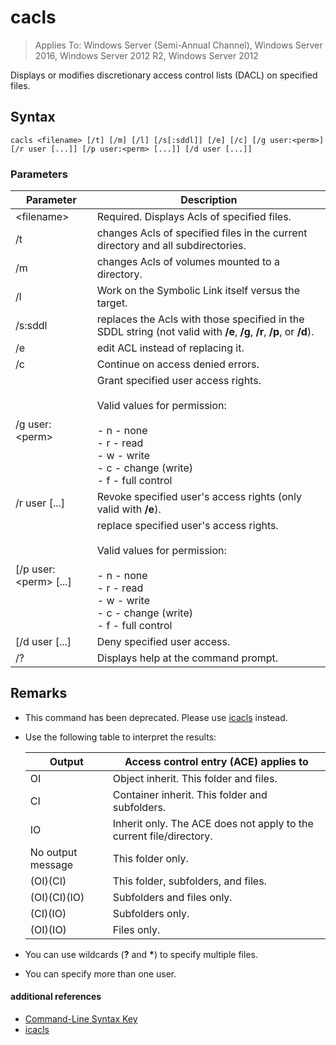 # cacls

>Applies To: Windows Server (Semi-Annual Channel), Windows Server 2016, Windows Server 2012 R2, Windows Server 2012

Displays or modifies discretionary access control lists (DACL) on specified files.  
## Syntax  
```  
cacls <filename> [/t] [/m] [/l] [/s[:sddl]] [/e] [/c] [/g user:<perm>] [/r user [...]] [/p user:<perm> [...]] [/d user [...]]  
```  
### Parameters  
|Parameter|Description|  
|-------|--------|  
|\<filename\>|Required. Displays Acls of specified files.|  
|/t|changes Acls of specified files in the current directory and all subdirectories.|  
|/m|changes Acls of volumes mounted to a directory.|  
|/l|Work on the Symbolic Link itself versus the target.|  
|/s:sddl|replaces the Acls with those specified in the SDDL string (not valid with **/e**, **/g**, **/r**, **/p**, or **/d**).|  
|/e|edit ACL instead of replacing it.|  
|/c|Continue on access denied errors.|  
|/g user:\<perm\>|Grant specified user access rights.<br /><br />Valid values for permission:<br /><br />-   n - none<br />-   r - read<br />-   w - write<br />-   c - change (write)<br />-   f - full control|  
|/r user [...]|Revoke specified user's access rights (only valid with **/e**).|  
|[/p user:\<perm\> [...]|replace specified user's access rights.<br /><br />Valid values for permission:<br /><br />-   n - none<br />-   r - read<br />-   w - write<br />-   c - change (write)<br />-   f - full control|  
|[/d user [...]|Deny specified user access.|  
|/?|Displays help at the command prompt.|  
## Remarks  
-   This command has been deprecated. Please use [icacls](icacls.md) instead.  
-   Use the following table to interpret the results:  

    |Output|Access control entry (ACE) applies to|  
    |-----|----------------------|  
    |OI|Object inherit. This folder and files.|  
    |CI|Container inherit. This folder and subfolders.|  
    |IO|Inherit only. The ACE does not apply to the current file/directory.|  
    |No output message|This folder only.|  
    |(OI)(CI)|This folder, subfolders, and files.|  
    |(OI)(CI)(IO)|Subfolders and files only.|  
    |(CI)(IO)|Subfolders only.|  
    |(OI)(IO)|Files only.|  

-   You can use wildcards (**?** and **\***) to specify multiple files.  
-   You can specify more than one user.  

#### additional references  
-   [Command-Line Syntax Key](command-line-syntax-key.md)   
-   [icacls](icacls.md)  
